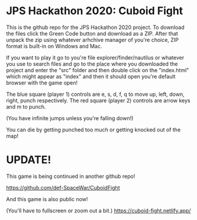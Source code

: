 # JPS Hackathon 2020: Cuboid Fight

This is the github repo for the JPS Hackathon 2020 project. To download the files click the Green Code button and download as a ZIP. After that unpack the zip using whatever arhchive manager of you're choice, ZIP format is built-in on Windows and Mac.

If you want to play it go to you're file explorer/finder/nautilus or whatever you use to search files and go to the place where you downloaded the project and enter the "src" folder and then double click on the "index.html" which might appear as "index" and then it should open you're default browser with the game open!

The blue square (player 1) controls are e, s, d, f, q to move up, left, down, right, punch respectively.
The red square (player 2) controls are arrow keys and m to punch.

(You have infinite jumps unless you're falling down!)

You can die by getting punched too much or getting knocked out of the map!

# UPDATE!

This game is being continued in another github repo!

https://github.com/def-SpaceWar/CuboidFight

And this game is also public now!

(You'll have to fullscreen or zoom out a bit.)
https://cuboid-fight.netlify.app/
